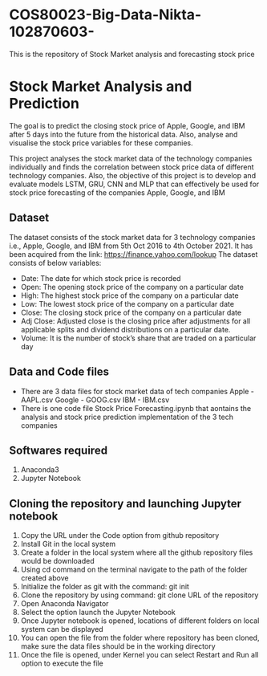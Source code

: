 # COS80023-Big-Data-Nikta-102870603-
This is the repository of Stock Market analysis and forecasting stock price

# Stock Market Analysis and Prediction

The goal is to predict the closing stock price of Apple, Google, and IBM after 5 days into the future from the historical data. Also, analyse and visualise the stock price variables for these companies.

This project analyses the stock market data of the technology companies individually and finds the correlation between stock price data of different technology companies. Also, the objective of this project is to develop and evaluate models LSTM, GRU, CNN and MLP that can effectively be used for stock price forecasting of the companies Apple, Google, and IBM

## Dataset
The dataset consists of the stock market data for 3 technology companies i.e., Apple, Google, and IBM from 5th Oct 2016 to 4th October 2021. It has been acquired from the link: https://finance.yahoo.com/lookup
The dataset consists of below variables:
* Date: The date for which stock price is recorded
* Open: The opening stock price of the company on a particular date
* High: The highest stock price of the company on a particular date
* Low: The lowest stock price of the company on a particular date
* Close: The closing stock price of the company on a particular date
* Adj Close: Adjusted close is the closing price after adjustments for all applicable splits and dividend distributions on a particular date. 
* Volume: It is the number of stock’s share that are traded on a particular day

## Data and Code files 

* There are 3 data files for stock market data of tech companies
  Apple - AAPL.csv
  Google - GOOG.csv
  IBM - IBM.csv
* There is one code file Stock Price Forecasting.ipynb that aontains the analysis and stock price prediction implementation of the 3 tech companies

## Softwares required
1) Anaconda3
2) Jupyter Notebook

## Cloning the repository and launching Jupyter notebook
1)	Copy the URL under the Code option from github repository
2)	Install Git in the local system
3)	Create a folder in the local system where all the github repository files would be downloaded
4)	Using cd command on the terminal navigate to the path of the folder created above
5)	Initialize the folder as git with the command: git init
6)	Clone the repository by using command: git clone URL of the repository
7)	Open Anaconda Navigator
8)	Select the option launch the Jupyter Notebook
9)	Once Jupyter notebook is opened, locations of different folders on local system can be displayed
10)	You can open the file from the folder where repository has been cloned, make sure the data files should be in the working directory
11)	Once the file is opened, under Kernel you can select Restart and Run all option to execute the file


